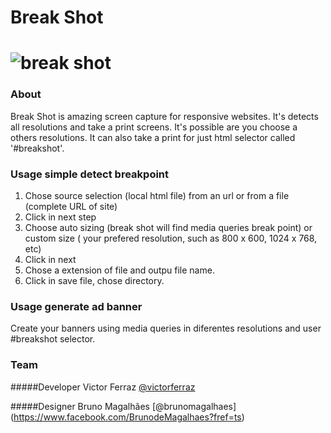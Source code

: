 # Break Shot
# ![break shot](http://i.imgur.com/pz4yf10.jpg?1)

### About
Break Shot is amazing screen capture for responsive websites. It's detects all resolutions and take a print screens.
It's possible are you choose a others resolutions.
It can also take a print for just html selector called '#breakshot'.

### Usage simple detect breakpoint
1. Chose source selection (local html file) from an url or from a file (complete URL of site)
2. Click in next step
3. Choose auto sizing (break shot will find media queries break point) or custom size ( your prefered resolution, such as 800 x 600, 1024 x 768, etc)
4. Click in next
5. Chose a extension of file and outpu file name.
6. Click in save file, chose directory.

### Usage generate ad banner
Create your banners using media queries in diferentes resolutions and user #breakshot selector. 

### Team
#####Developer
Victor Ferraz [@victorferraz](https://github.com/victorferraz)

#####Designer
Bruno Magalhães [@brunomagalhaes]
(https://www.facebook.com/BrunodeMagalhaes?fref=ts)
